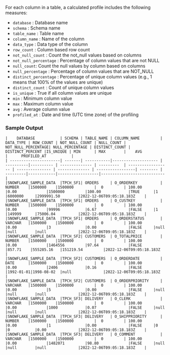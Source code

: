 For each column in a table, a calculated profile includes the following measures:

- `database` : Database name
- `schema` : Schema name
- `table_name` : Table name
- `column_name` : Name of the column
- `data_type` : Data type of the column
- `row_count` : Column based row count
- `not_null_count` : Count the not_null values based on columns
- `not_null_percentage` : Percentage of column values that are not NULL
- `null_count`: Count the null values by column based on columns
- `null_percentage` : Percentage of column values that are NOT_NULL
- `distinct_percentage` : Percentage of unique column values (e.g., 1 means that 100% of the values are unique)
- `distinct_count` : Count of unique column values
- `is_unique` : True if all column values are unique
- `min` : Minimum column value
- `max` : Maximum column value
- `avg` : Average column value
- `profiled_at` : Date and time (UTC time zone) of the profiling

### Sample Output

```
|    DATABASE           | SCHEMA | TABLE_NAME | COLUMN_NAME         | DATA_TYPE | ROW_COUNT | NOT_NULL_COUNT | NULL_COUNT | NOT_NULL_PERCENTAGE| NULL_PERCENTAGE | DISTINCT_COUNT | DISTINCT_PERCENT |IS_UNIQUE | MIN      | MAX 	    |    AVG 	       |      PROFILED_AT           |
| ----------------------| -------| -----------|-------------------- | ----------|---------- | -------------- | ---------  | ------------------ | --------------- | -------------- | -----------------| -------- | ---------|------------|------------------|----------------------------|
|SNOWFLAKE_SAMPLE_DATA  |TPCH_SF1| ORDERS     | O_ORDERKEY          | NUMBER    |1500000    |1500000         |	0	      | 100.00     	       |0.00		     |1500000         |100.00	         |TRUE	    |1         |6000000     |2999991.50        |2022-12-06T09:05:18.183Z	|
|SNOWFLAKE_SAMPLE_DATA  |TPCH_SF1| ORDERS     | O_CUSTKEY           | NUMBER	|1500000    |1500000         |	0         | 100.00     	       |0.00		     |99996		      |6.67		         |FALSE	    |1    	   |149999      |75006.04          |2022-12-06T09:05:18.183Z	|
|SNOWFLAKE_SAMPLE_DATA  |TPCH_SF1| ORDERS     | O_ORDERSTATUS       | VARCHAR	|1500000    |1500000         |	0         | 100.00             |0.00		     |3               |0.00		         |FALSE	    |null      |null        |null              |2022-12-06T09:05:18.183Z	|
|SNOWFLAKE_SAMPLE_DATA  |TPCH_SF2| CUSTOMERS  | O_TOTALPRICE        | NUMBER	|1500000    |1500000	     |	0         | 100.00             |0.00		     |1464556	      |97.64 	         |FALSE	    |857.71    |555285.16   |151219.54         |2022-12-06T09:05:18.183Z	|
|SNOWFLAKE_SAMPLE_DATA  |TPCH_SF2| CUSTOMERS  | O_ORDERDATE         | DATE	    |1500000    |1500000         |	0         | 100.00             |0.00		     |2406		      |0.16		         |FALSE	    |1992-01-01|1998-08-02  |null              |2022-12-06T09:05:18.183Z	|
|SNOWFLAKE_SAMPLE_DATA  |TPCH_SF2| CUSTOMERS  | O_ORDERPRIORITY     | VARCHAR	|1500000    |1500000         |	0         | 100.00	           |0.00		     |5     	      |0.00		         |FALSE	    |null      |null        |null              |2022-12-06T09:05:18.183Z	|
|SNOWFLAKE_SAMPLE_DATA  |TPCH_SF3| DELIVERY   | O_CLERK             | VARCHAR	|1500000    |1500000         |	0         | 100.00             |0.00		     |1000		      |0.07   	         |FALSE	    |null      |null        |null              |2022-12-06T09:05:18.183Z	|
|SNOWFLAKE_SAMPLE_DATA  |TPCH_SF3| DELIVERY   | O_SHIPPRIORITY      | NUMBER	|1500000    |1500000         |	0         | 100.00             |0.00		     |1		          |0.00		         |FALSE	    |0         |0           |0.00              |2022-12-06T09:05:18.183Z	|
|SNOWFLAKE_SAMPLE_DATA  |TPCH_SF3| DELIVERY   | O_COMMENT           | VARCHAR	|1500000    |1500000         |	0         | 100.00             |0.00		     |1482071         |98.80	         |FALSE	    |null      |null        |null              |2022-12-06T09:05:18.183Z	|
```